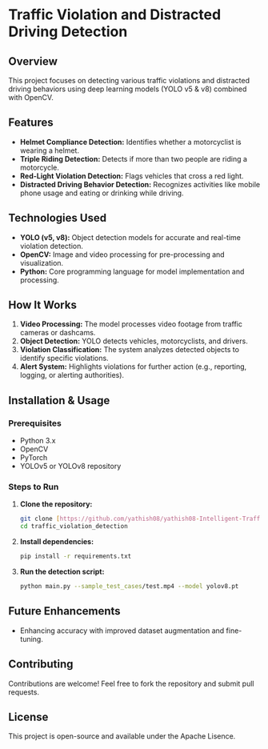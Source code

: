 # Traffic Violation and Distracted Driving Detection

## Overview

This project focuses on detecting various traffic violations and distracted driving behaviors using deep learning models (YOLO v5 & v8) combined with OpenCV.

## Features

*   **Helmet Compliance Detection:** Identifies whether a motorcyclist is wearing a helmet.
*   **Triple Riding Detection:** Detects if more than two people are riding a motorcycle.
*   **Red-Light Violation Detection:** Flags vehicles that cross a red light.
*   **Distracted Driving Behavior Detection:** Recognizes activities like mobile phone usage and eating or drinking while driving.

## Technologies Used

*   **YOLO (v5, v8):** Object detection models for accurate and real-time violation detection.
*   **OpenCV:** Image and video processing for pre-processing and visualization.
*   **Python:** Core programming language for model implementation and processing.

## How It Works

1.  **Video Processing:** The model processes video footage from traffic cameras or dashcams.
2.  **Object Detection:** YOLO detects vehicles, motorcyclists, and drivers.
3.  **Violation Classification:** The system analyzes detected objects to identify specific violations.
4.  **Alert System:** Highlights violations for further action (e.g., reporting, logging, or alerting authorities).

## Installation & Usage

### Prerequisites

*   Python 3.x
*   OpenCV
*   PyTorch
*   YOLOv5 or YOLOv8 repository

### Steps to Run

1.  **Clone the repository:**

    ```bash
    git clone [https://github.com/yathish08/yathish08-Intelligent-Traffic-Violation-Detection-System.git](https://github.com/yathish08/yathish08-Intelligent-Traffic-Violation-Detection-System.git)
    cd traffic_violation_detection
    ```

2.  **Install dependencies:**

    ```bash
    pip install -r requirements.txt
    ```

3.  **Run the detection script:**

    ```bash
    python main.py --sample_test_cases/test.mp4 --model yolov8.pt
    ```

## Future Enhancements

*   Enhancing accuracy with improved dataset augmentation and fine-tuning.

## Contributing

Contributions are welcome! Feel free to fork the repository and submit pull requests.

## License

This project is open-source and available under the Apache Lisence.
